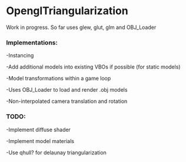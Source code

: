 # OpenglTriangularization
Work in progress. So far uses glew, glut, glm and OBJ_Loader

### Implementations:

-Instancing

-Add additional models into existing VBOs if possible (for static models)

-Model transformations within a game loop

-Uses OBJ_Loader to load and render .obj models

-Non-interpolated camera translation and rotation



### TODO:

-Implement diffuse shader

-Implement model materials

-Use qhull? for delaunay triangularization
